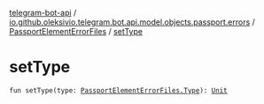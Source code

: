 [telegram-bot-api](../../index.md) / [io.github.oleksivio.telegram.bot.api.model.objects.passport.errors](../index.md) / [PassportElementErrorFiles](index.md) / [setType](./set-type.md)

# setType

`fun setType(type: `[`PassportElementErrorFiles.Type`](-type/index.md)`): `[`Unit`](https://kotlinlang.org/api/latest/jvm/stdlib/kotlin/-unit/index.html)